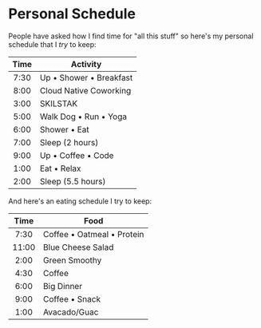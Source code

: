 # Personal Schedule

People have asked how I find time for "all this stuff" so here's my
personal schedule that I *try* to keep:

| Time  | Activity |
| :-:   | - |
| 7:30  | Up • Shower • Breakfast 
| 8:00  | Cloud Native Coworking
| 3:00  | SKILSTAK
| 5:00  | Walk Dog • Run • Yoga
| 6:00  | Shower • Eat
| 7:00  | Sleep (2 hours)
| 9:00  | Up • Coffee • Code
| 1:00  | Eat • Relax  
| 2:00  | Sleep (5.5 hours)

And here's an eating schedule I try to keep:

| Time  | Food |
| :-:   | - |
| 7:30  | Coffee • Oatmeal • Protein
| 11:00 | Blue Cheese Salad
| 2:00  | Green Smoothy 
| 4:30  | Coffee
| 6:00  | Big Dinner
| 9:00  | Coffee • Snack
| 1:00  | Avacado/Guac
